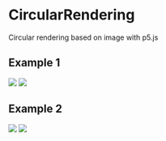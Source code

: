 # CircularRendering
Circular rendering based on image with p5.js

## Example 1
<img src="http://amao.pl/chris/github/p5-circular-rendering/image.png"/>
<img src="http://amao.pl/chris/github/p5-circular-rendering/image-result.png"/>

## Example 2
<img src="http://amao.pl/chris/github/p5-circular-rendering/image2.png"/>
<img src="http://amao.pl/chris/github/p5-circular-rendering/image2-result.png"/>
